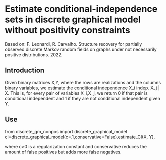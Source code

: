 # Estimate conditional-independence sets in discrete graphical model without positivity constraints
Based on: F. Leonardi, R. Carvalho. Structure recovery for partially observed discrete Markov random fields on graphs under not necessarily positive distributions. 2022.


## Introduction

Given binary matrices X,Y, where the rows are realizations and the columns binary variables, we estimate the conditional independence X_i indep. X_j | X. 
This is, for every pair of variables X_i,X_j, we return 0 if that pair is conditional independent and 1 if they are not conditional independent given Y.

## Use

from discrete_gm_nonpos import discrete_graphical_model
ci=discrete_graphical_model(c=.1,conservative=False).estimate_CI(X, Y),

where c>0 is a regularization constant and conservative reduces the amount of false positives but adds more false negatives. 
